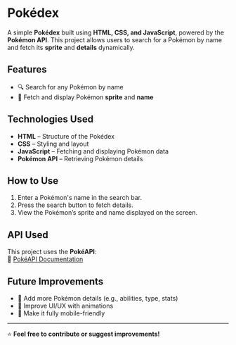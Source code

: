 # Pokédex  

A simple **Pokédex** built using **HTML, CSS, and JavaScript**, powered by the **Pokémon API**. This project allows users to search for a Pokémon by name and fetch its **sprite** and **details** dynamically.  

## Features  
- 🔍 Search for any Pokémon by name  
- 🎨 Fetch and display Pokémon **sprite** and **name**  

## Technologies Used  
- **HTML** – Structure of the Pokédex  
- **CSS** – Styling and layout  
- **JavaScript** – Fetching and displaying Pokémon data  
- **Pokémon API** – Retrieving Pokémon details  

## How to Use  
1. Enter a Pokémon's name in the search bar.  
2. Press the search button to fetch details.  
3. View the Pokémon’s sprite and name displayed on the screen.  

## API Used  
This project uses the **PokéAPI**:  
🔗 [PokéAPI Documentation](https://pokeapi.co/)  

## Future Improvements  
- 🚀 Add more Pokémon details (e.g., abilities, type, stats)  
- 🎨 Improve UI/UX with animations  
- 📱 Make it fully mobile-friendly  

---

⭐ **Feel free to contribute or suggest improvements!**  
